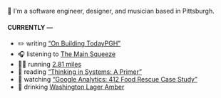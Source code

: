 👋 I'm a software engineer, designer, and musician based in Pittsburgh.

#### CURRENTLY —

* ✏️ writing [“On Building TodayPGH”](https://amoscato.com/journal/on-building-todaypgh/)
* 🎧 listening to [The Main Squeeze](https://www.last.fm/music/The+Main+Squeeze/_/Smoker%27s+Interlude)
* 🏃‍♂️ running [2.81 miles](https://www.strava.com/activities/5316659730)
* 📘 reading [“Thinking in Systems: A Primer”](https://www.goodreads.com/book/show/18891716-thinking-in-systems)
* 🍿 watching [“Google Analytics: 412 Food Rescue Case Study”](https://youtu.be/ObfMlYMk5QI)
* 🍺 drinking [Washington Lager Amber](https://untappd.com/user/namoscato/checkin/1029615637)
